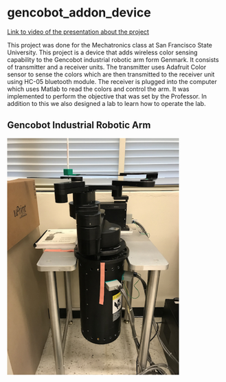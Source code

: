 # gencobot_addon_device

[Link to video of the presentation about the project](https://youtu.be/1iEqpP3eKu0)

This project was done for the Mechatronics class at San Francisco State University. This project is a device that adds wireless color sensing capability to the Gencobot industrial robotic arm form Genmark. It consists of transmitter and a receiver units. The transmitter uses Adafruit Color sensor to sense the colors which are then transmitted to the receiver unit using HC-05 bluetooth module. The receiver is plugged into the computer which uses Matlab to read the colors and control the arm. It was implemented to perform the objective that was set by the Professor.
In addition to this we also designed a lab to learn how to operate the lab.

## Gencobot Industrial Robotic Arm 

<img src="/Images/robot.png" height= "550" width="400">
